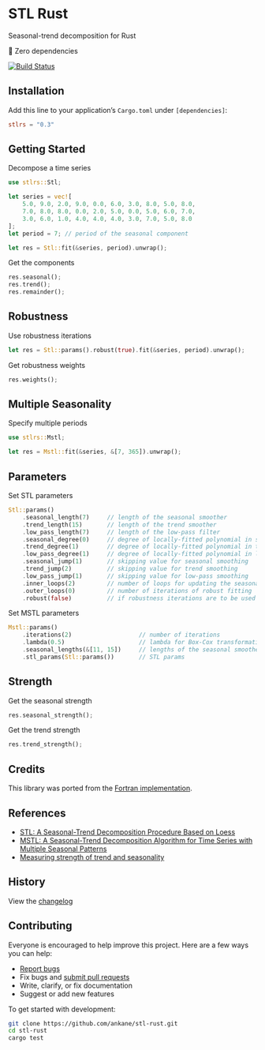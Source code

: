 # STL Rust

Seasonal-trend decomposition for Rust

🎉 Zero dependencies

[![Build Status](https://github.com/ankane/stl-rust/actions/workflows/build.yml/badge.svg)](https://github.com/ankane/stl-rust/actions)

## Installation

Add this line to your application’s `Cargo.toml` under `[dependencies]`:

```toml
stlrs = "0.3"
```

## Getting Started

Decompose a time series

```rust
use stlrs::Stl;

let series = vec![
    5.0, 9.0, 2.0, 9.0, 0.0, 6.0, 3.0, 8.0, 5.0, 8.0,
    7.0, 8.0, 8.0, 0.0, 2.0, 5.0, 0.0, 5.0, 6.0, 7.0,
    3.0, 6.0, 1.0, 4.0, 4.0, 4.0, 3.0, 7.0, 5.0, 8.0
];
let period = 7; // period of the seasonal component

let res = Stl::fit(&series, period).unwrap();
```

Get the components

```rust
res.seasonal();
res.trend();
res.remainder();
```

## Robustness

Use robustness iterations

```rust
let res = Stl::params().robust(true).fit(&series, period).unwrap();
```

Get robustness weights

```rust
res.weights();
```

## Multiple Seasonality

Specify multiple periods

```rust
use stlrs::Mstl;

let res = Mstl::fit(&series, &[7, 365]).unwrap();
```

## Parameters

Set STL parameters

```rust
Stl::params()
    .seasonal_length(7)     // length of the seasonal smoother
    .trend_length(15)       // length of the trend smoother
    .low_pass_length(7)     // length of the low-pass filter
    .seasonal_degree(0)     // degree of locally-fitted polynomial in seasonal smoothing
    .trend_degree(1)        // degree of locally-fitted polynomial in trend smoothing
    .low_pass_degree(1)     // degree of locally-fitted polynomial in low-pass smoothing
    .seasonal_jump(1)       // skipping value for seasonal smoothing
    .trend_jump(2)          // skipping value for trend smoothing
    .low_pass_jump(1)       // skipping value for low-pass smoothing
    .inner_loops(2)         // number of loops for updating the seasonal and trend components
    .outer_loops(0)         // number of iterations of robust fitting
    .robust(false)          // if robustness iterations are to be used
```

Set MSTL parameters

```rust
Mstl::params()
    .iterations(2)                   // number of iterations
    .lambda(0.5)                     // lambda for Box-Cox transformation
    .seasonal_lengths(&[11, 15])     // lengths of the seasonal smoothers
    .stl_params(Stl::params())       // STL params
```

## Strength

Get the seasonal strength

```rust
res.seasonal_strength();
```

Get the trend strength

```rust
res.trend_strength();
```

## Credits

This library was ported from the [Fortran implementation](https://www.netlib.org/a/stl).

## References

- [STL: A Seasonal-Trend Decomposition Procedure Based on Loess](https://www.scb.se/contentassets/ca21efb41fee47d293bbee5bf7be7fb3/stl-a-seasonal-trend-decomposition-procedure-based-on-loess.pdf)
- [MSTL: A Seasonal-Trend Decomposition Algorithm for Time Series with Multiple Seasonal Patterns](https://arxiv.org/pdf/2107.13462.pdf)
- [Measuring strength of trend and seasonality](https://otexts.com/fpp2/seasonal-strength.html)

## History

View the [changelog](https://github.com/ankane/stl-rust/blob/master/CHANGELOG.md)

## Contributing

Everyone is encouraged to help improve this project. Here are a few ways you can help:

- [Report bugs](https://github.com/ankane/stl-rust/issues)
- Fix bugs and [submit pull requests](https://github.com/ankane/stl-rust/pulls)
- Write, clarify, or fix documentation
- Suggest or add new features

To get started with development:

```sh
git clone https://github.com/ankane/stl-rust.git
cd stl-rust
cargo test
```

